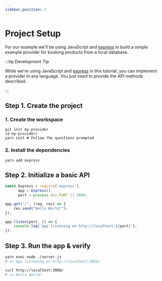 ```yaml
---
sidebar_position: 2
---
```


# Project Setup

For our example we'll be using JavaScript and [express](https://expressjs.com/)
to build a simple example provider for booking products from a local database.

:::tip Development Tip

While we're using JavaScript and [express](https://expressjs.com/) in this tutorial, you can implement a provider
in any language. You just need to provide the API methods described.

:::

## Step 1. Create the project

### 1. Create the workspace
```shell
git init my-provider
cd my-provider/
yarn init # Follow the questions prompted
```

### 2. Install the dependencies
```shell
yarn add express
```

## Step 2. Initialize a basic API

```javascript title=server.js
const Express = require('express'),
      app = Express(),
      port = process.env.PORT || 3000;

app.get('/', (req, res) => {
    res.send("Hello World!");
});

app.listen(port, () => {
    console.log(`App listening on http://localhost:${port}`);
});
```

## Step 3. Run the app & verify

```bash
yarn exec node ./server.js
# => App listening on http://localhost:3000/
```

```bash
curl http://localhost:3000/
# => Hello World!
```
